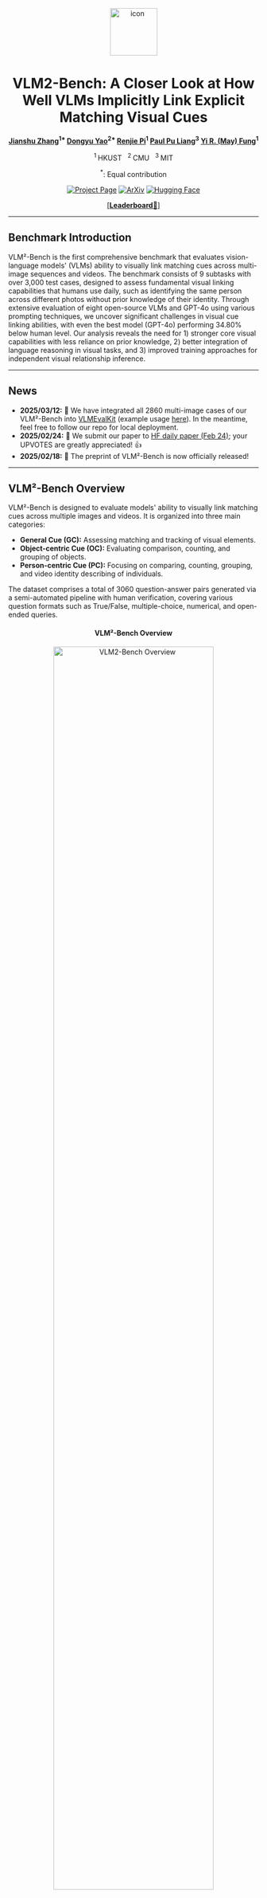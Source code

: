 <div align="center">

<img src="figs/vlm2-bench-icon_final.png" alt="icon" style=" height:95px;" />

# VLM2-Bench: A Closer Look at How Well VLMs Implicitly Link Explicit Matching Visual Cues

</div>

<div align="center">
<b><a href="https://sterzhang.github.io/" target="_blank">Jianshu Zhang</a><sup>1*</sup> <a href="https://rainjamesy.github.io/" target="_blank">Dongyu Yao</a><sup>2*</sup> <a href="https://scholar.google.com/citations?user=XUq0HwcAAAAJ&hl=en" target="_blank">Renjie Pi</a><sup>1</sup> <a href="https://pliang279.github.io/" target="_blank">Paul Pu Liang</a><sup>3</sup> <a href="https://mayrfung.github.io/" target="_blank">Yi R. (May) Fung</a><sup>1</sup></b>


<sup>1 </sup>HKUST &nbsp; <sup>2 </sup>CMU &nbsp; <sup>3 </sup>MIT

<sup>*</sup>: Equal contribution

[![Project Page](https://img.shields.io/badge/VLM2--Bench-Website-2D89EF?style=flat-square&logo=internet-explorer)](https://vlm2-bench.github.io/)
[![ArXiv](https://img.shields.io/badge/arXiv-2502.12084-B31B1B.svg?logo=arxiv&logoColor=white)](https://arxiv.org/abs/2502.12084)
[![Hugging Face](https://img.shields.io/badge/%F0%9F%A4%97-Hugging%20Face-blue)](https://huggingface.co/datasets/Sterzhang/vlm2-bench)

[[**Leaderboard**📶]](https://paperswithcode.com/sota/visual-question-answering-vqa-on-vlm2-bench?metric=Average%20Score%20on%20VLM2-bench%20(9%20subtasks))

</div>

---

## Benchmark Introduction

VLM²-Bench is the first comprehensive benchmark that evaluates vision-language models' (VLMs) ability to visually link matching cues across multi-image sequences and videos. The benchmark consists of 9 subtasks with over 3,000 test cases, designed to assess fundamental visual linking capabilities that humans use daily, such as identifying the same person across different photos without prior knowledge of their identity. Through extensive evaluation of eight open-source VLMs and GPT-4o using various prompting techniques, we uncover significant challenges in visual cue linking abilities, with even the best model (GPT-4o) performing 34.80% below human level. Our analysis reveals the need for 1) stronger core visual capabilities with less reliance on prior knowledge, 2) better integration of language reasoning in visual tasks, and 3) improved training approaches for independent visual relationship inference.

---

## News

- **2025/03/12:** 🔧 We have integrated all 2860 multi-image cases of our VLM²-Bench into [VLMEvalKit](https://github.com/open-compass/VLMEvalKit/tree/main) (example usage [here](https://github.com/vlm2-bench/VLM2-Bench?tab=readme-ov-file#evaluation-with-vlmevalkit-on-all-2860-image-cases)). In the meantime, feel free to follow our repo for local deployment.
- **2025/02/24:** 🤗 We submit our paper to [HF daily paper (Feb 24)](https://huggingface.co/papers/2502.12084); your UPVOTES are greatly appreciated! 👍
- **2025/02/18:** 🚀 The preprint of VLM²-Bench is now officially released!

<!-- 
**2025/02/28:** ⚠️ In the initial version of our HF dataset, a folder was mistakenly uploaded within the .zip file. This issue has been corrected in the latest version. Please check the updated [HF dataset](https://huggingface.co/datasets/Sterzhang/vlm2-bench).

-**2025/02/25:** 🔧 We are actively working on integrating VLM²-Bench into lmms-eval and VLMEvalKit--stay tuned! In the meantime, feel free to follow our repo for local deployment. -->

---

## VLM²-Bench Overview

VLM²-Bench is designed to evaluate models' ability to visually link matching cues across multiple images and videos. It is organized into three main categories:

- **General Cue (GC):** Assessing matching and tracking of visual elements.
- **Object-centric Cue (OC):** Evaluating comparison, counting, and grouping of objects.
- **Person-centric Cue (PC):** Focusing on comparing, counting, grouping, and video identity describing of individuals.

The dataset comprises a total of 3060 question-answer pairs generated via a semi-automated pipeline with human verification, covering various question formats such as True/False, multiple-choice, numerical, and open-ended queries.

<div align="center">
<h4>VLM²-Bench Overview</h4>
<img src="figs/vlm2-bench_overview.png" width="80%" alt="VLM2-Bench Overview"/>
</div>

<br>

<div align="center">
<h4>Dataset Statistics</h4>
<img src="figs/vlm2-bench_statistics.png" width="80%" alt="VLM2-Bench Statistics"/>
</div>

---

## How to Evaluate Your Model on *VLM²-Bench*

### Step 0: Environment Setup

- **Git clone VLM²-Bench:**

```bash
git clone https://github.com/vlm2-bench/VLM2-Bench.git
cd VLM2-Bench
```

- **Create a conda environment with Python 3.9:**

```bash
conda create -n vlm2bench python=3.9
conda activate vlm2bench
pip install openai>=1
pip install -r requirements.txt
```

For model inference, our benchmark does not require any specific packages. We recommend using the official inference scripts provided by model developers. For example, to test Qwen2.5-VL-7B-Instruct, you can follow the installation and inference instructions at [Qwen2.5-VL-7B-Instruct](https://huggingface.co/Qwen/Qwen2.5-VL-7B-Instruct).

### Step 1: Download the Data

- Download the VLM²-Bench dataset from our [huggingface repository](https://huggingface.co/datasets/Sterzhang/vlm2-bench/resolve/main/vlm2-bench_dataset.zip) link and unzip it at the root directory of this repository:

```bash
unzip vlm2-bench_dataset.zip
```

after unzip, you will see the following structure:

```bash
vlm2-bench/
├── code
│   ├── gc
│   ├── oc
│   ├── pc
├── data (images and videos)
│   ├── gc
│   ├── oc
│   ├── pc
├── jsonl (question files)
│   ├── gc
│   │   └── vanilla
│   │       └── gc_mat.jsonl
│   │       └── gc_trk.jsonl
│   ├── oc
│   ├── pc
```

### Step 2: Run Model Inference

- We provide example inference code for Qwen2.5-VL-7B under each task's test_script_example directory, for example: [code/gc/test/test_script_example/test_qwen2p5_7B_img_qa_gc.py](code/gc/test/test_script_example/test_qwen2p5_7B_img_qa_gc.py).

example usage for single model on gc_mat task:

```bash
python code/gc/test/test_script_example/test_qwen2p5_7B_img_qa_gc.py \
--question_file "jsonl/gc/vanilla/gc_mat.jsonl" \
--image_folder "data/gc/processed" \
--output_dir "code/gc/test/test_res/test_mat"
```

- Additionally, under the test directory of each task, there is a complete bash script for sequential testing on multiple models, for example: [code/gc/test/run_gc_full_round.bash](code/gc/test/run_gc_full_round.bash).

Example commands:

```bash
bash code/gc/test/run_gc_full_round.bash
```

this script will run the model for gc_mat and gc_trk tasks, and save the results in the `code/gc/test/test_res` directory.

For more details, please refer to the `.bash` scripts for each task directly. You may easily navigate to these files following the **Roadmap** below.

#### *Roadmap* of inference scripts and bash scripts for all tasks in VLM²-Bench

example model: Qwen2.5-VL-7B-Instruct

- **GC**
  - inference script: [code/gc/test/test_script_example/test_qwen2p5_7B_img_qa_gc.py](code/gc/test/test_script_example/test_qwen2p5_7B_img_qa_gc.py)
  - bash script: [code/gc/test/run_gc_full_round.bash](code/gc/test/run_gc_full_round.bash)
- **OC**
  - inference script: [code/oc/test/test_script_example/test_qwen2p5_7B_img_qa_oc.py](code/oc/test/test_script_example/test_qwen2p5_7B_img_qa_oc.py)
  - bash script: [code/oc/test/run_oc_full_round.bash](code/oc/test/run_oc_full_round.bash)
- **PC-image**
  - inference script: [code/pc/image/test/test_script_example/test_qwen2p5_7B_img_qa_pc.py](code/pc/image/test/test_script_example/test_qwen2p5_7B_img_qa_pc.py)
  - bash script: [code/pc/image/test/run_pc-i_full_round.bash](code/pc/image/test/run_pc-i_full_round.bash)
- **PC-video** (open-ended)
  - inference script: [code/pc/video/test/test_script_example/test_qwen2p5_7B_vid_qa_pc-v.py](code/pc/video/test/test_script_example/test_qwen2p5_7B_vid_qa_pc-v.py)
  - bash script: [code/pc/video/test/run_pc-v_full_round.bash](code/pc/video/test/run_pc-v_full_round.bash)

### Step 3: Evaluate the Results

We provide separate evaluation scripts for each task as well as an all-in-one evaluation script (jupyter notebook) for evaluating all tasks.

- Navigate into the project directory, then run the evaluation script in `vlm2bench_evaluator.ipynb`. Remember to set the correct path to your result folder according to the instructions in the notebook.
- To evaluate the results of a single task, you can either run the script in the notebook or run the bash script in the `eval` directory of the task (for example, [code/gc/eval/eval_tf_batch_pair_3acc.py](code/gc/eval/eval_tf_batch_pair_3acc.py)).

---

## Evaluation with [VLMEvalKit](https://github.com/open-compass/VLMEvalKit) on all 2860 image cases

Please refer to the **[Quick Start](https://github.com/open-compass/VLMEvalKit/blob/main/docs/en/Quickstart.md)** tutorial of this toolkit for detailed instructions on setting up the environment and running the inference.

A simple inference example on our dataset (with name `VLM2Bench`) can be executed using:

```bash
python run.py \
--data VLM2Bench \
--model Qwen2.5-VL-7B-Instruct \
--work-dir /path/to/your/result/folder
```

---

## Experimental Results

The leaderboard is shown below:

<div align="center">
<img src="figs/vlm2-bench_eval_results.png" width="80%" alt="Leaderboard"/>
</div>

Our evaluation on 8 state-of-the-art open-source vision-language models and GPT-4o shows:

- **Significant Performance Gap:** Even the best-performing model (GPT-4o) is on average ~34.80% behind human performance.
- **Diverse Performance Patterns:** Models exhibit distinct strengths and weaknesses across various visual cue categories, indicating the need for specialized improvements.

---

## Citation

If you find this work useful, please cite our paper:

```bibtex
@misc{zhang2025vlm2benchcloserlookvlms,
      title={VLM2-Bench: A Closer Look at How Well VLMs Implicitly Link Explicit Matching Visual Cues}, 
      author={Jianshu Zhang and Dongyu Yao and Renjie Pi and Paul Pu Liang and Yi R. Fung},
      year={2025},
      eprint={2502.12084},
      archivePrefix={arXiv},
      primaryClass={cs.CL},
      url={https://arxiv.org/abs/2502.12084}, 
}
```

---

## Contact

Jianshu Zhang: jianshu.zhang777@gmail.com

Yi R. (May) Fung: yrfung@ust.hk

---

## License

**Code:** Licensed under the [Apache 2.0 License](LICENSE).
 **Dataset:** Licensed under the [CC BY-NC 4.0 License](https://creativecommons.org/licenses/by-nc/4.0/).
